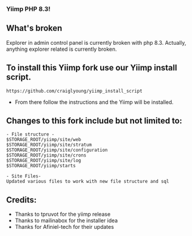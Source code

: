 ### Yiimp PHP 8.3!
## What's broken
Explorer in admin control panel is currently broken with php 8.3. Actually, anything explorer related is currently broken. 

## To install this Yiimp fork use our Yiimp install script.
```
https://github.com/craiglyoung/yiimp_install_script
```
-  From there follow the instructions and the Yiimp will be installed.


## Changes to this fork include but not limited to:

```
- File structure -
$STORAGE_ROOT/yiimp/site/web
$STORAGE_ROOT/yiimp/site/stratum
$STORAGE_ROOT/yiimp/site/configuration
$STORAGE_ROOT/yiimp/site/crons
$STORAGE_ROOT/yiimp/site/log
$STORAGE_ROOT/yiimp/starts

- Site Files-
Updated various files to work with new file structure and sql
```

## Credits:

* Thanks to tpruvot for the yiimp release
* Thanks to mailinabox for the installer idea
* Thanks for Afiniel-tech for their updates
